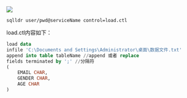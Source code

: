 <img src='https://img1.baidu.com/it/u=3504749565,1557117143&fm=253&fmt=auto&app=138&f=JPEG?w=382&h=236' />

`sqlldr user/pwd@serviceName control=load.ctl`

load.ctl内容如下：
```sql
load data
infile 'C:\Documents and Settings\Administrator\桌面\数据文件.txt'
append into table tableName //append 或者 replace
fields terminated by ';' //分隔符
(
	EMAIL CHAR,
	GENDER CHAR,
	AGE CHAR
)
```
